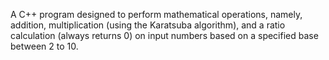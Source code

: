 A C++ program designed to perform mathematical operations, namely, addition, multiplication (using the Karatsuba algorithm), and a ratio calculation (always returns 0) on input numbers based on a specified base between 2 to 10.
